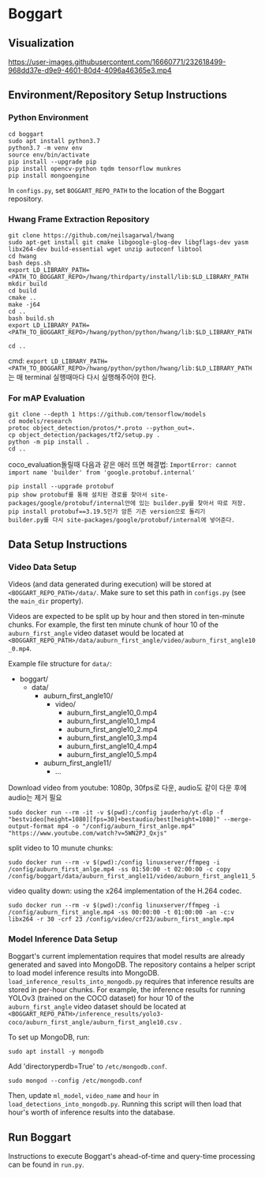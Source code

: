 # Boggart

## Visualization

https://user-images.githubusercontent.com/16660771/232618499-968dd37e-d9e9-4601-80d4-4096a46365e3.mp4

## Environment/Repository Setup Instructions
### Python Environment
```
cd boggart
sudo apt install python3.7
python3.7 -m venv env
source env/bin/activate
pip install --upgrade pip
pip install opencv-python tqdm tensorflow munkres 
pip install mongoengine
```

In `configs.py`, set `BOGGART_REPO_PATH` to the location of the Boggart repository.

### Hwang Frame Extraction Repository
```
git clone https://github.com/neilsagarwal/hwang
sudo apt-get install git cmake libgoogle-glog-dev libgflags-dev yasm libx264-dev build-essential wget unzip autoconf libtool
cd hwang
bash deps.sh
export LD_LIBRARY_PATH=<PATH_TO_BOGGART_REPO>/hwang/thirdparty/install/lib:$LD_LIBRARY_PATH
mkdir build
cd build
cmake ..
make -j64
cd ..
bash build.sh
export LD_LIBRARY_PATH=<PATH_TO_BOGGART_REPO>/hwang/python/python/hwang/lib:$LD_LIBRARY_PATH
 
cd ..
```
cmd: ```export LD_LIBRARY_PATH=<PATH_TO_BOGGART_REPO>/hwang/python/python/hwang/lib:$LD_LIBRARY_PATH```는 매 terminal 실행때마다 다시 실행해주어야 한다.
### For mAP Evaluation
```
git clone --depth 1 https://github.com/tensorflow/models
cd models/research
protoc object_detection/protos/*.proto --python_out=.
cp object_detection/packages/tf2/setup.py .
python -m pip install .
cd ..
```
coco_evaluation돌릴때 다음과 같은 애러 뜨면 해결법:
```ImportError: cannot import name 'builder' from 'google.protobuf.internal'```
```
pip install --upgrade protobuf
pip show protobuf를 통해 설치된 경로를 찾아서 site-packages/google/protobuf/internal안에 있는 builder.py를 찾아서 따로 저장.
pip install protobuf==3.19.5인가 암튼 기존 version으로 돌리기
builder.py를 다시 site-packages/google/protobuf/internal에 넣어준다.
```
## Data Setup Instructions
### Video Data Setup

Videos (and data generated during execution) will be stored at `<BOGGART_REPO_PATH>/data/`. Make sure to set this path in `configs.py` (see the `main_dir` property).

Videos are expected to be split up by hour and then stored in ten-minute chunks. For example, the first ten minute chunk of hour 10 of the `auburn_first_angle` video dataset would be located at `<BOGGART_REPO_PATH>/data/auburn_first_angle/video/auburn_first_angle10_0.mp4`.

Example file structure for `data/`:
- boggart/
    - data/
        - auburn_first_angle10/
            - video/
                - auburn_first_angle10_0.mp4
                - auburn_first_angle10_1.mp4
                - auburn_first_angle10_2.mp4
                - auburn_first_angle10_3.mp4
                - auburn_first_angle10_4.mp4
                - auburn_first_angle10_5.mp4
        - auburn_first_angle11/
            - ...

Download video from youtube:
1080p, 30fps로 다운, audio도 같이 다운 후에 audio는 제거 필요
```
sudo docker run --rm -it -v $(pwd):/config jauderho/yt-dlp -f "bestvideo[height=1080][fps=30]+bestaudio/best[height=1080]" --merge-output-format mp4 -o "/config/auburn_first_anlge.mp4" "https://www.youtube.com/watch?v=5WN2PJ_Qxjs"
```
split video to 10 munute chunks:
```
sudo docker run --rm -v $(pwd):/config linuxserver/ffmpeg -i /config/auburn_first_anlge.mp4 -ss 01:50:00 -t 02:00:00 -c copy /config/boggart/data/auburn_first_angle11/video/auburn_first_angle11_5.mp4
```
video quality down:
using the x264 implementation of the H.264 codec.
```
sudo docker run --rm -v $(pwd):/config linuxserver/ffmpeg -i /config/auburn_first_angle.mp4 -ss 00:00:00 -t 01:00:00 -an -c:v libx264 -r 30 -crf 23 /config/video/crf23/auburn_first_angle.mp4
```

### Model Inference Data Setup

Boggart's current implementation requires that model results are already generated and saved into MongoDB. The repository contains a helper script to load model inference results into MongoDB. `load_inference_results_into_mongodb.py` requires that inference results are stored in per-hour chunks. For example, the inference results for running YOLOv3 (trained on the COCO dataset) for hour 10 of the `auburn_first_angle` video dataset should be located at `<BOGGART_REPO_PATH>/inference_results/yolo3-coco/auburn_first_angle/auburn_first_angle10.csv` .


To set up MongoDB, run:
```
sudo apt install -y mongodb
```
Add 'directoryperdb=True' to `/etc/mongodb.conf`.
```
sudo mongod --config /etc/mongodb.conf
```

Then, update `ml_model`, `video_name` and `hour` in  `load_detections_into_mongodb.py`. Running this script will then load that hour's worth of inference results into the database.

## Run Boggart
Instructions to execute Boggart's ahead-of-time and query-time processing can be found in `run.py`.
